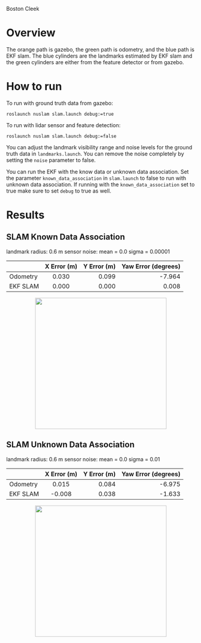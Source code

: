 Boston Cleek

# Overview
The orange path is gazebo, the green path is odometry, and the blue path is EKF slam. The blue cylinders are the landmarks estimated by EKF slam and the green cylinders are either from the feature detector or from gazebo.


# How to run
To run with ground truth data from gazebo:

`roslaunch nuslam slam.launch debug:=true`

To run with lidar sensor and feature detection:

`roslaunch nuslam slam.launch debug:=false`

You can adjust the landmark visibility range and noise levels for the ground truth data in `landmarks.launch`. You can remove the noise completely by setting the `noise` parameter to false.

You can run the EKF with the know data or unknown data association. Set the parameter `known_data_association` in `slam.launch` to false to run with unknown data association. If running with the `known_data_association` set to true make sure to set `debug` to true as well.

# Results
## SLAM Known Data Association


landmark radius: 0.6 m
sensor noise: mean = 0.0 sigma = 0.00001

|          |      X Error (m)      |  Y Error (m) |  Yaw Error  (degrees) |
|----------|:-----------------:|---------:|-----------:|
|  Odometry  |  0.030     |   0.099    |     -7.964      |
| EKF SLAM   |     0.000      |   0.000    |     0.008       |

<p align="center">
  <img src="media/ekf_known.png" width="350" height="350"/>
</p>


## SLAM Unknown Data Association

landmark radius: 0.6 m
sensor noise: mean = 0.0 sigma = 0.01

|          |      X Error (m)      |  Y Error (m) |  Yaw Error  (degrees) |
|----------|:-----------------:|---------:|-----------:|
|  Odometry  |  0.015     |   0.084   |     -6.975      |
| EKF SLAM   |     -0.008      |   0.038    |     -1.633      |


<p align="center">
  <img src="media/ekf_unknown.png" width="350" height="350"/>
</p>
